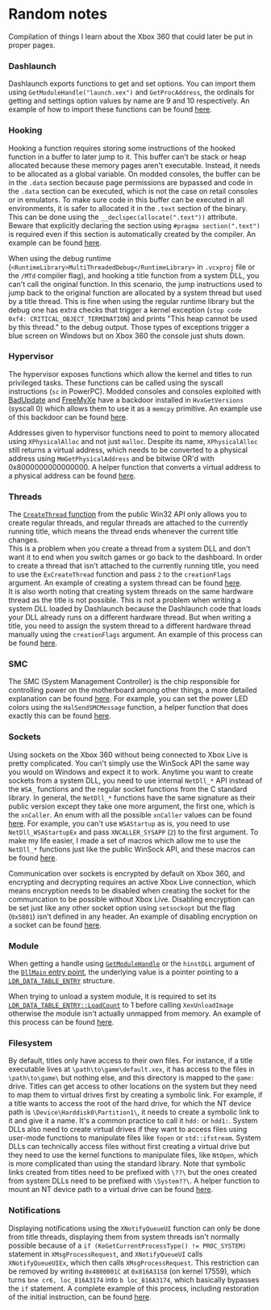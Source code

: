 # Random notes

Compilation of things I learn about the Xbox 360 that could later be put in proper pages.

### Dashlaunch

Dashlaunch exports functions to get and set options. You can import them using `GetModuleHandle("launch.xex")` and `GetProcAddress`, the ordinals for getting and settings option values by name are 9 and 10 respectively. An example of how to import these functions can be found [here](https://github.com/ClementDreptin/XexUtils/blob/master/src/DashLaunch.cpp).

### Hooking

Hooking a function requires storing some instructions of the hooked function in a buffer to later jump to it. This buffer can't be stack or heap allocated because these memory pages aren't executable. Instead, it needs to be allocated as a global variable. On modded consoles, the buffer can be in the `.data` section because page permissions are bypassed and code in the `.data` section can be executed, which is not the case on retail consoles or in emulators. To make sure code in this buffer can be executed in all environments, it is safer to allocated it in the `.text` section of the binary. This can be done using the `__declspec(allocate(".text"))` attribute. Beware that explicitly declaring the section using `#pragma section(".text")` is required even if this section is automatically created by the compiler. An example can be found [here](https://github.com/ClementDreptin/XexUtils/blob/ae8a8b832315678255c00d6a9b967a9136155503/src/Detour.cpp#L10-L15).

When using the debug runtime (`<RuntimeLibrary>MultiThreadedDebug</RuntimeLibrary>` in `.vcxproj` file or the `/MTd` compiler flag), and hooking a title function from a system DLL, you can't call the original function. In this scenario, the jump instructions used to jump back to the original function are allocated by a system thread but used by a title thread. This is fine when using the regular runtime library but the debug one has extra checks that trigger a kernel exception (`stop code 0xf4: CRITICAL_OBJECT_TERMINATION`) and prints "This heap cannot be used by this thread." to the debug output. Those types of exceptions trigger a blue screen on Windows but on Xbox 360 the console just shuts down.

### Hypervisor

The hypervisor exposes functions which allow the kernel and titles to run privileged tasks. These functions can be called using the syscall instructions (`sc` in PowerPC). Modded consoles and consoles exploited with [BadUpdate](https://github.com/grimdoomer/Xbox360BadUpdate) and [FreeMyXe](https://github.com/FreeMyXe/FreeMyXe) have a backdoor installed in `HvxGetVersions` (syscall 0) which allows them to use it as a `memcpy` primitive. An example use of this backdoor can be found [here](https://github.com/ClementDreptin/XexUtils/blob/ae8a8b832315678255c00d6a9b967a9136155503/src/Hypervisor.cpp#L48).

Addresses given to hypervisor functions need to point to memory allocated using `XPhysicalAlloc` and not just `malloc`. Despite its name, `XPhysicalAlloc` still returns a virtual address, which needs to be converted to a physical address using `MmGetPhysicalAddress` and be bitwise OR'd with 0x8000000000000000. A helper function that converts a virtual address to a physical address can be found [here](https://github.com/ClementDreptin/XexUtils/blob/ae8a8b832315678255c00d6a9b967a9136155503/src/Hypervisor.cpp#L14).

### Threads

The [`CreateThread` function](https://learn.microsoft.com/fr-fr/windows/win32/api/processthreadsapi/nf-processthreadsapi-createthread) from the public Win32 API only allows you to create regular threads, and regular threads are attached to the currently running title, which means the thread ends whenever the current title changes.<br>
This is a problem when you create a thread from a system DLL and don't want it to end when you switch games or go back to the dashboard. In order to create a thread that isn't attached to the currently running title, you need to use the `ExCreateThread` function and pass `2` to the `creationFlags` argument. An example of creating a system thread can be found [here](https://github.com/ClementDreptin/Hayzen/blob/2560f7a57434fa73c853fe1f7c87b69caccbd81f/src/Core/Plugin.cpp#L34).<br>
It is also worth noting that creating system threads on the same hardware thread as the title is not possible. This is not a problem when writing a system DLL loaded by Dashlaunch because the Dashlaunch code that loads your DLL already runs on a different hardware thread. But when writing a title, you need to assign the system thread to a different hardware thread manually using the `creationFlags` argument. An example of this process can be found [here](https://github.com/ClementDreptin/X360PluginManager/blob/a2a19591c0aa30e5e455cf7201676eda9c18933e/src/PluginManager.cpp#L143-L147).

### SMC

The SMC (System Management Controller) is the chip responsible for controlling power on the motherboard among other things, a more detailed explanation can be found [here](https://free60.org/Hardware/Console/SMC/). For example, you can set the power LED colors using the `HalSendSMCMessage` function, a helper function that does exactly this can be found [here](https://github.com/ClementDreptin/XexUtils/blob/ae8a8b832315678255c00d6a9b967a9136155503/src/SMC.cpp#L22).

### Sockets

Using sockets on the Xbox 360 without being connected to Xbox Live is pretty complicated. You can't simply use the WinSock API the same way you would on Windows and expect it to work. Anytime you want to create sockets from a system DLL, you need to use internal `NetDll_*` API instead of the `WSA_` functions and the regular socket functions from the C standard library. In general, the `NetDll_*` functions have the same signature as their public version except they take one more argument, the first one, which is the `xnCaller`. An enum with all the possible `xnCaller` values can be found [here](https://github.com/ClementDreptin/XexUtils/blob/ae8a8b832315678255c00d6a9b967a9136155503/src/Kernel.h#L92). For example, you can't use `WSAStartup` as is, you need to use `NetDll_WSAStartupEx` and pass `XNCALLER_SYSAPP` (`2`) to the first argument. To make my life easier, I made a set of macros which allow me to use the `NetDll_*` functions just like the public WinSock API, and these macros can be found [here](https://github.com/ClementDreptin/XexUtils/blob/ae8a8b832315678255c00d6a9b967a9136155503/src/Socket.cpp#L6).

Communication over sockets is encrypted by default on Xbox 360, and encrypting and decrypting requires an active Xbox Live connection, which means encryption needs to be disabled when creating the socket for the communcation to be possible without Xbox Live. Disabling encryption can be set just like any other socket option using `setsockopt` but the flag (`0x5801`) isn't defined in any header. An example of disabling encryption on a socket can be found [here](https://github.com/ClementDreptin/XexUtils/blob/ae8a8b832315678255c00d6a9b967a9136155503/src/Socket.cpp#L71).

### Module

When getting a handle using [`GetModuleHandle`](https://learn.microsoft.com/en-us/windows/win32/api/libloaderapi/nf-libloaderapi-getmodulehandlea) or the `hinstDLL` argument of the [`DllMain` entry point](https://learn.microsoft.com/en-us/windows/win32/dlls/dllmain), the underlying value is a pointer pointing to a [`LDR_DATA_TABLE_ENTRY`](https://github.com/ClementDreptin/XexUtils/blob/ae8a8b832315678255c00d6a9b967a9136155503/src/Kernel.h#L19) structure.

When trying to unload a system module, it is required to set its [`LDR_DATA_TABLE_ENTRY::LoadCount`](https://github.com/ClementDreptin/XexUtils/blob/ae8a8b832315678255c00d6a9b967a9136155503/src/Kernel.h#L32) to 1 before calling `XexUnloadImage` otherwise the module isn't actually unmapped from memory. An example of this process can be found [here](https://github.com/ClementDreptin/X360PluginManager/blob/2e85a7c33b0b0364c1e8ad31348fab9622b606c7/src/main.cpp#L88).

### Filesystem

By default, titles only have access to their own files. For instance, if a title executable lives at `\path\to\game\default.xex`, it has access to the files in `\path\to\game\` but nothing else, and this directory is mapped to the `game:` drive. Titles can get access to other locations on the system but they need to map them to virtual drives first by creating a symbolic link. For example, if a title wants to access the root of the hard drive, for which the NT device path is `\Device\Harddisk0\Partition1\`, it needs to create a symbolic link to it and give it a name. It's a common practice to call it `hdd:` or `hdd1:`. System DLLs also need to create virtual drives if they want to access files using user-mode functions to manipulate files like `fopen` or `std::ifstream`. System DLLs can technically access files without first creating a virtual drive but they need to use the kernel functions to manipulate files, like `NtOpen`, which is more complicated than using the standard library. Note that symbolic links created from titles need to be prefixed with `\??\` but the ones created from system DLLs need to be prefixed with `\System??\`. A helper function to mount an NT device path to a virtual drive can be found [here](https://github.com/ClementDreptin/XexUtils/blob/981df939390f34d8b14568858bb2f03bd3dc7701/src/Xam_.cpp#L121).

### Notifications

Displaying notifications using the `XNotifyQueueUI` function can only be done from title threads, displaying them from system threads isn't normally possible because of a `if (KeGetCurrentProcessType() != PROC_SYSTEM)` statement in `XMsgProcessRequest`, and `XNotifyQueueUI` calls `XNotifyQueueUIEx`, which then calls `XMsgProcessRequest`. This restriction can be removed by writing `0x4800001C` at `0x816A3158` (on kernel 17559), which turns `bne cr6, loc_816A3174` into `b loc_816A3174`, which basically bypasses the `if` statement. A complete example of this process, including restoration of the initial instruction, can be found [here](https://github.com/ClementDreptin/Hayzen/blob/14c6189d923e67b1da2318e2ebcf7b78c5bd53f6/src/Modules/NotificationPatcher.cpp).
